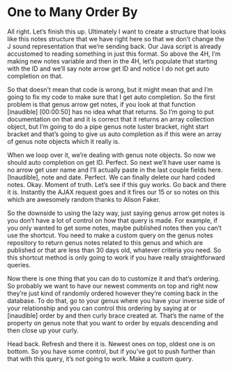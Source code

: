 # One to Many Order By

All right. Let’s finish this up. Ultimately I want to create a structure that looks like this notes structure that we have right here so that we don’t change the J sound representation that we’re sending back. Our Java script is already accustomed to reading something in just this format. So above the 4H, I’m making new notes variable and then in the 4H, let’s populate that starting with the ID and we’ll say note arrow get ID and notice I do not get auto completion on that. 

So that doesn’t mean that code is wrong, but it might mean that and I’m going to fix my code to make sure that I get auto completion. So the first problem is that genus arrow get notes, if you look at that function [inaudible] [00:00:50] has no idea what that returns. So I’m going to put documentation on that and it is correct that it returns an array collection object, but I’m going to do a pipe genus note luster bracket, right start bracket and that’s going to give us auto completion as if this were an array of genus note objects which it really is. 

When we loop over it, we’re dealing with genus note objects. So now we should auto completion on get ID. Perfect. So next we’ll have user name is no arrow get user name and I’ll actually paste in the last couple fields here. [Inaudible], note and date. Perfect. We can finally delete our hard coded notes. Okay. Moment of truth. Let’s see if this guy works. Go back and there it is. Instantly the AJAX request goes and it fires our 15 or so notes on this which are awesomely random thanks to Alison Faker. 

So the downside to using the lazy way, just saying genus arrow get notes is you don’t have a lot of control on how that query is made. For example, if you only wanted to get some notes, maybe published notes then you can’t use the shortcut. You need to make a custom query on the genus notes repository to return genus notes related to this genus and which are published or that are less than 30 days old, whatever criteria you need. So this shortcut method is only going to work if you have really straightforward queries. 

Now there is one thing that you can do to customize it and that’s ordering. So probably we want to have our newest comments on top and right now they’re just kind of randomly ordered however they’re coming back in the database. To do that, go to your genus where you have your inverse side of your relationship and you can control this ordering by saying at or [inaudible] order by and then curly brace created at. That’s the name of the property on genus note that you want to order by equals descending and then close up your curly. 

Head back. Refresh and there it is. Newest ones on top, oldest one is on bottom. So you have some control, but if you’ve got to push further than that with this query, it’s not going to work. Make a custom query. 
